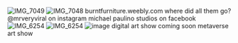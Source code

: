 ![IMG_7049](https://github.com/user-attachments/assets/75b5b0ae-06ff-49ed-be07-8cbfb4e939f0)
![IMG_7048](https://github.com/user-attachments/assets/f381ba85-e3f5-45f8-8d43-c488fe9fb5df)
burntfurniture.weebly.com 
where did all them go?
@mrveryviral on instagram
michael paulino studios on facebook![IMG_6254](https://github.com/user-attachments/assets/a959141d-aa1b-4a50-bbbb-05549852ac4f)
![IMG_6254](https://github.com/user-attachments/assets/a959141d-aa1b-4a50-bbbb-05549852ac4f)
![image](https://github.com/user-attachments/assets/95f35aee-2545-4eef-9ee3-9e5b777c3063)
digital art show coming soon metaverse art show
